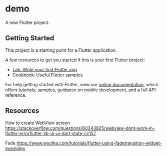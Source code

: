 # demo

A new Flutter project.

## Getting Started

This project is a starting point for a Flutter application.

A few resources to get you started if this is your first Flutter project:

- [Lab: Write your first Flutter app](https://flutter.dev/docs/get-started/codelab)
- [Cookbook: Useful Flutter samples](https://flutter.dev/docs/cookbook)

For help getting started with Flutter, view our
[online documentation](https://flutter.dev/docs), which offers tutorials,
samples, guidance on mobile development, and a full API reference.

## Resources

How to create WebView screen
https://stackoverflow.com/questions/60343925/webview-dont-work-in-flutter-errorflutter-lib-ui-ui-dart-state-cc157

Fade
https://www.woolha.com/tutorials/flutter-using-fadetransition-widget-examples